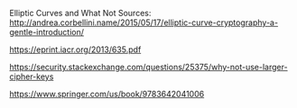Elliptic Curves and What Not
Sources:
http://andrea.corbellini.name/2015/05/17/elliptic-curve-cryptography-a-gentle-introduction/

https://eprint.iacr.org/2013/635.pdf

https://security.stackexchange.com/questions/25375/why-not-use-larger-cipher-keys

https://www.springer.com/us/book/9783642041006
